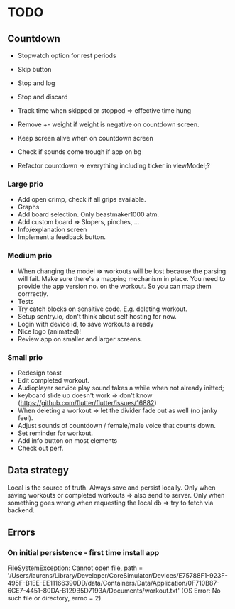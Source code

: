 # TODO

## Countdown
- Stopwatch option for rest periods
- Skip button
- Stop and log
- Stop and discard

- Track time when skipped or stopped => effective time hung

- Remove +- weight if weight is negative on countdown screen.
- Keep screen alive when on countdown screen
- Check if sounds come trough if app on bg 

- Refactor countdown -> everything including ticker in viewModel;?

### Large prio

- Add open crimp, check if all grips available.
- Graphs
- Add board selection. Only beastmaker1000 atm.
- Add custom board => Slopers, pinches, ...
- Info/explanation screen
- Implement a feedback button.


### Medium prio


- When changing the model => workouts will be lost because the parsing will fail. Make sure there's a mapping mechanism in place.
  You need to provide the app version no. on the workout. So you can map them corrrectly.
- Tests
- Try catch blocks on sensitive code. E.g. deleting workout.
- Setup sentry.io, don't think about self hosting for now.
- Login with device id, to save workouts already
- Nice logo (animated)!
- Review app on smaller and larger screens.

### Small prio

- Redesign toast
- Edit completed workout.
- Audioplayer service play sound takes a while when not already initted;
- keyboard slide up doesn't work => don't know (https://github.com/flutter/flutter/issues/16882)
- When deleting a workout => let the divider fade out as well (no janky feel).
- Adjust sounds of countdown / female/male voice that counts down.
- Set reminder for workout.
- Add info button on most elements
- Check out perf.
    
## Data strategy

Local is the source of truth.
Always save and persist locally.
Only when saving workouts or completed workouts => also send to server.
Only when something goes wrong when requesting the local db => try to fetch via backend.
  
  
## Errors

### On initial persistence - first time install app
FileSystemException: Cannot open file, path = '/Users/laurens/Library/Developer/CoreSimulator/Devices/E75788F1-923F-495F-B1EE-EE11166390DD/data/Containers/Data/Application/0F710B87-6CE7-4451-80DA-B129B5D7193A/Documents/workout.txt' (OS Error: No such file or directory, errno = 2)